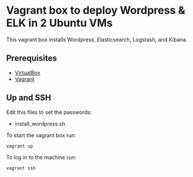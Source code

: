 # Vagrant box to deploy Wordpress & ELK in 2 Ubuntu VMs

This vagrant box installs Wordpress, Elasticsearch, Logstash, and Kibana.

## Prerequisites

- [VirtualBox](https://www.virtualbox.org/)
- [Vagrant](http://www.vagrantup.com/)

## Up and SSH

Edit this files to set the passwords:

- install_wordpress.sh

To start the vagrant box run:

    vagrant up

To log in to the machine run:

    vagrant ssh

